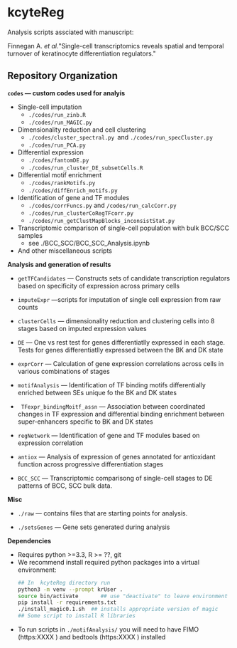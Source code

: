# kcyteReg

Analysis scripts assciated with manuscript:

Finnegan A. _et al._"Single-cell transcriptomics reveals spatial and temporal turnover of keratinocyte differentiation regulators."

## Repository Organization

__`codes` — custom codes used for analyis__

 + Single-cell imputation
     + `./codes/run_zinb.R`
     + `./codes/run_MAGIC.py`
 + Dimensionality reduction and  cell clustering
     + `./codes/cluster_spectral.py `and `./codes/run_specCluster.py`
     + `./codes/run_PCA.py`
 + Differential expression
     + `./codes/fantomDE.py`
     + `./codes/run_cluster_DE_subsetCells.R` 
 + Differential motif enrichment
     + `./codes/rankMotifs.py`
     + `./codes/diffEnrich_motifs.py `
 + Identification of gene and TF modules
     + `./codes/corrFuncs.py` and `/codes/run_calcCorr.py`
     +  `./codes/run_clusterCoRegTFcorr.py` 
     + `./codes/run_getClustMapBlocks_inconsistStat.py`
 + Transcriptomic comparison of single-cell population with bulk BCC/SCC samples
     + see  ./BCC_SCC/BCC_SCC_Analysis.ipynb 
 + And other miscellaneous scripts

__Analysis and generation of results__ 

+ `getTFCandidates` — Constructs sets of candidate transcription regulators based on specificity of expression across primary cells

+ `imputeExpr` —scripts for imputation of single cell expression from raw counts

+ `clusterCells` — dimensionality reduction and clustering cells into 8 stages based on imputed expression values 

+ `DE` — One vs rest test for genes differentiatlly expressed in each stage. Tests for genes differentiatlly expressed between the BK and DK state

+ `exprCorr` — Calculation of gene expression correlations across cells in various combinations of stages
+ `motifAnalysis` — Identification of TF binding motifs differentially enriched between SEs unique fo the BK and DK states

+ ` TFexpr_bindingMoitf_assn` — Association between coordinated changes in TF expression and differential binding enrichment between super-enhancers specific to BK and DK states

+ `regNetwork` — Identification of gene and TF modules based on expression correlation 

+ `antiox` — Analysis of expression of genes annotated for antioxidant function across progressive differentiation stages

+ `BCC_SCC` — Transcriptomic comparisong of single-cell stages to DE patterns of BCC, SCC bulk data.
 
__Misc__ 

+ `./raw` — contains files that are starting points for analysis. 

+ `./setsGenes` — Gene sets generated during analysis

__Dependencies__
+ Requires python >=3.3, R >= ??, git
+ We recommend install required python packages into a virtual environment:
	```bash
	## In  kcyteReg directory run
	python3 -m venv --prompt krUser .  
	source bin/activate       ## use "deactivate" to leave environment
	pip install -r requirements.txt 
	./install_magic0.1.sh  ## installs appropriate version of magic
	## Some script to install R libraries
	```
+ To run scripts in `./motifAnalysis/` you will need to have FIMO (https:XXXX ) and bedtools (https:XXXX ) installed 

